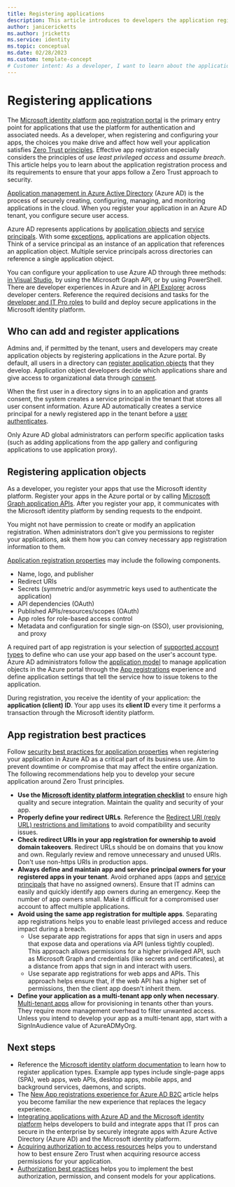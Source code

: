 ```yaml
---
title: Registering applications
description: This article introduces to developers the application registration process and its requirements. It helps you to ensure that apps satisfy Zero Trust principles of use least privileged access and assume breach.
author: janicericketts
ms.author: jricketts
ms.service: identity
ms.topic: conceptual
ms.date: 02/28/2023
ms.custom: template-concept
# Customer intent: As a developer, I want to learn about the application registration process and its requirements so that I can ensure that my apps satisfy Zero Trust principles of use least privileged access and assume breach.
---
```

# Registering applications

The [Microsoft identity platform](/azure/active-directory/develop/) [app registration portal](/azure/active-directory/develop/quickstart-register-app) is the primary entry point for applications that use the platform for authentication and associated needs. As a developer, when registering and configuring your apps, the choices you make drive and affect how well your application satisfies [Zero Trust principles](../zero-trust-overview.md). Effective app registration especially considers the principles of *use least privileged access* and *assume breach*. This article helps you to learn about the application registration process and its requirements to ensure that your apps follow a Zero Trust approach to security.

[Application management in Azure Active Directory](/azure/active-directory/manage-apps/what-is-application-management) (Azure AD) is the process of securely creating, configuring, managing, and monitoring applications in the cloud. When you register your application in an Azure AD tenant, you configure secure user access.

Azure AD represents applications by [application objects](/azure/active-directory/develop/app-objects-and-service-principals#application-object) and [service principals](/azure/active-directory/develop/app-objects-and-service-principals#service-principal-object). With some [exceptions](/azure/active-directory/develop/active-directory-how-applications-are-added#notes-and-exceptions), applications are application objects. Think of a service principal as an instance of an application that references an application object. Multiple service principals across directories can reference a single application object.

You can configure your application to use Azure AD through three methods: [in Visual Studio](/visualstudio/azure/vs-active-directory-add-connected-service), by using the Microsoft Graph API, or by using PowerShell. There are developer experiences in Azure and in [API Explorer](/iis-administration/api-explorer/) across developer centers. Reference the required decisions and tasks for the [developer and IT Pro roles](identity-developer-administrator-responsibilities.md) to build and deploy secure applications in the Microsoft identity platform.

## Who can add and register applications

Admins and, if permitted by the tenant, users and developers may create application objects by registering applications in the Azure portal. By default, all users in a directory can [register application objects](/azure/active-directory/develop/active-directory-how-applications-are-added#who-has-permission-to-add-applications-to-my-azure-ad-instance) that they develop. Application object developers decide which applications share and give access to organizational data through [consent](/azure/active-directory/develop/v2-admin-consent).

When the first user in a directory signs in to an application and grants consent, the system creates a service principal in the tenant that stores all user consent information. Azure AD automatically creates a service principal for a newly registered app in the tenant before a [user authenticates](user-authentication.md).

Only Azure AD global administrators can perform specific application tasks (such as adding applications from the app gallery and configuring applications to use application proxy).

## Registering application objects

As a developer, you register your apps that use the Microsoft identity platform. Register your apps in the Azure portal or by calling [Microsoft Graph application APIs](/graph/api/resources/application). After you register your app, it communicates with the Microsoft identity platform by sending requests to the endpoint.

You might not have permission to create or modify an application registration. When administrators don't give you permissions to register your applications, ask them how you can convey necessary app registration information to them.

[Application registration properties](/azure/active-directory/develop/active-directory-how-applications-are-added#what-are-application-objects-and-where-do-they-come-from) may include the following components.

- Name, logo, and publisher
- Redirect URIs
- Secrets (symmetric and/or asymmetric keys used to authenticate the application)
- API dependencies (OAuth)
- Published APIs/resources/scopes (OAuth)
- App roles for role-based access control
- Metadata and configuration for single sign-on (SSO), user provisioning, and proxy

A required part of app registration is your selection of [supported account types](identity-supported-account-types.md) to define who can use your app based on the user's account type. Azure AD administrators follow the [application model](/azure/active-directory/develop/application-model) to manage application objects in the Azure portal through the [App registrations](https://aka.ms/appregistrations) experience and define application settings that tell the service how to issue tokens to the application.

During registration, you receive the identity of your application: the **application (client) ID**. Your app uses its **client ID** every time it performs a transaction through the Microsoft identity platform.

## App registration best practices

Follow [security best practices for application properties](/azure/active-directory/develop/security-best-practices-for-app-registration) when registering your application in Azure AD as a critical part of its business use. Aim to prevent downtime or compromise that may affect the entire organization. The following recommendations help you to develop your secure application around Zero Trust principles.

- **Use the [Microsoft identity platform integration checklist](/azure/active-directory/develop/identity-platform-integration-checklist)** to ensure high quality and secure integration. Maintain the quality and security of your app.
- **Properly define your redirect URLs**. Reference the [Redirect URI (reply URL) restrictions and limitations](/azure/active-directory/develop/reply-url) to avoid compatibility and security issues.
- **Check redirect URIs in your app registration for ownership to avoid domain takeovers**. Redirect URLs should be on domains that you know and own. Regularly review and remove unnecessary and unused URIs. Don't use non-https URIs in production apps.
- **Always define and maintain app and service principal owners for your registered apps in your tenant**. Avoid orphaned apps (apps and [service principals](/azure/active-directory/develop/app-objects-and-service-principals) that have no assigned owners). Ensure that IT admins can easily and quickly identify app owners during an emergency. Keep the number of app owners small. Make it difficult for a compromised user account to affect multiple applications.
- **Avoid using the same app registration** **for multiple apps**. Separating app registrations helps you to enable least privileged access and reduce impact during a breach.
  - Use separate app registrations for apps that sign in users and apps that expose data and operations via API (unless tightly coupled). This approach allows permissions for a higher privileged API, such as Microsoft Graph and credentials (like secrets and certificates), at a distance from apps that sign in and interact with users.
  - Use separate app registrations for web apps and APIs. This approach helps ensure that, if the web API has a higher set of permissions, then the client app doesn't inherit them.
- **Define your application as a multi-tenant app only when necessary**. [Multi-tenant apps](/azure/active-directory/develop/howto-convert-app-to-be-multi-tenant) allow for provisioning in tenants other than yours. They require more management overhead to filter unwanted access. Unless you intend to develop your app as a multi-tenant app, start with a SignInAudience value of AzureADMyOrg.

## Next steps

- Reference the [Microsoft identity platform documentation](/azure/active-directory/develop/) to learn how to register application types. Example app types include single-page apps (SPA), web apps, web APIs, desktop apps, mobile apps, and background services, daemons, and scripts.
- The [New App registrations experience for Azure AD B2C](/azure/active-directory-b2c/app-registrations-training-guide) article helps you become familiar the new experience that replaces the legacy experience.
- [Integrating applications with Azure AD and the Microsoft identity platform](integrate-apps-with-azure-ad-microsoft-identity-platform.md) helps developers to build and integrate apps that IT pros can secure in the enterprise by securely integrate apps with Azure Active Directory (Azure AD) and the Microsoft identity platform.
- [Acquiring authorization to access resources](acquire-application-authorization-to-access-resources.md) helps you to understand how to best ensure Zero Trust when acquiring resource access permissions for your application.
- [Authorization best practices](developer-strategy-authorization-best-practices.md) helps you to implement the best authorization, permission, and consent models for your applications.
